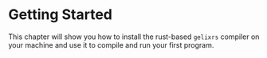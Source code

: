 # Getting Started

This chapter will show you how to install the rust-based `gelixrs` compiler on your machine
and use it to compile and run your first program.